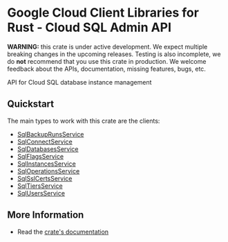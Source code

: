 # Google Cloud Client Libraries for Rust - Cloud SQL Admin API

<!-- Code generated by sidekick. DO NOT EDIT. -->

**WARNING:** this crate is under active development. We expect multiple breaking
changes in the upcoming releases. Testing is also incomplete, we do **not**
recommend that you use this crate in production. We welcome feedback about the
APIs, documentation, missing features, bugs, etc.

API for Cloud SQL database instance management

## Quickstart

The main types to work with this crate are the clients:

* [SqlBackupRunsService](https://docs.rs/gcp-sdk-sql-v1/latest/gcp_sdk_sql_v1/client/struct.SqlBackupRunsService.html)
* [SqlConnectService](https://docs.rs/gcp-sdk-sql-v1/latest/gcp_sdk_sql_v1/client/struct.SqlConnectService.html)
* [SqlDatabasesService](https://docs.rs/gcp-sdk-sql-v1/latest/gcp_sdk_sql_v1/client/struct.SqlDatabasesService.html)
* [SqlFlagsService](https://docs.rs/gcp-sdk-sql-v1/latest/gcp_sdk_sql_v1/client/struct.SqlFlagsService.html)
* [SqlInstancesService](https://docs.rs/gcp-sdk-sql-v1/latest/gcp_sdk_sql_v1/client/struct.SqlInstancesService.html)
* [SqlOperationsService](https://docs.rs/gcp-sdk-sql-v1/latest/gcp_sdk_sql_v1/client/struct.SqlOperationsService.html)
* [SqlSslCertsService](https://docs.rs/gcp-sdk-sql-v1/latest/gcp_sdk_sql_v1/client/struct.SqlSslCertsService.html)
* [SqlTiersService](https://docs.rs/gcp-sdk-sql-v1/latest/gcp_sdk_sql_v1/client/struct.SqlTiersService.html)
* [SqlUsersService](https://docs.rs/gcp-sdk-sql-v1/latest/gcp_sdk_sql_v1/client/struct.SqlUsersService.html)

## More Information

* Read the [crate's documentation](https://docs.rs/gcp-sdk-sql-v1/latest/gcp-sdk-sql-v1)
